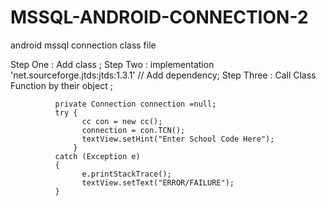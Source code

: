 # MSSQL-ANDROID-CONNECTION-2
android mssql connection class file

Step One    : Add class ;
Step Two    : implementation 'net.sourceforge.jtds:jtds:1.3.1'  // Add dependency;
Step Three  : Call Class Function by their object ;
              
              private Connection connection =null;
              try {
                    cc con = new cc();
                    connection = con.TCN();
                    textView.setHint("Enter School Code Here");
                  } 
              catch (Exception e)
              {
                    e.printStackTrace();
                    textView.setText("ERROR/FAILURE");
              }
